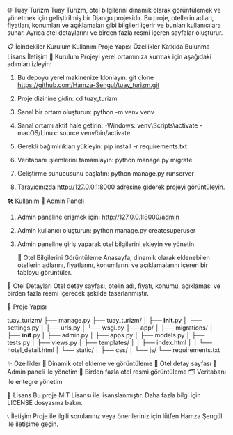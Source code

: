 🌐 Tuay Turizm
Tuay Turizm, otel bilgilerini dinamik olarak görüntülemek ve yönetmek için geliştirilmiş bir Django projesidir. Bu proje, otellerin adları, fiyatları, konumları ve açıklamaları gibi bilgileri içerir ve bunları kullanıcılara sunar. Ayrıca otel detaylarını ve birden fazla resmi içeren sayfalar oluşturur.

📋 İçindekiler
Kurulum
Kullanım
Proje Yapısı
Özellikler
Katkıda Bulunma
Lisans
İletişim
🚀 Kurulum
Projeyi yerel ortamınıza kurmak için aşağıdaki adımları izleyin:

1. Bu depoyu yerel makinenize klonlayın:
   git clone https://github.com/Hamza-Sengul/tuay_turizm.git

2. Proje dizinine gidin:
   cd tuay_turizm

3. Sanal bir ortam oluşturun:
   python -m venv venv

4. Sanal ortamı aktif hale getirin:
   -Windows:
     venv\Scripts\activate
   -macOS/Linux:
     source venv/bin/activate

5. Gerekli bağımlılıkları yükleyin:
   pip install -r requirements.txt

6. Veritabanı işlemlerini tamamlayın:
   python manage.py migrate

7. Geliştirme sunucusunu başlatın:
   python manage.py runserver

8. Tarayıcınızda http://127.0.0.1:8000 adresine giderek projeyi görüntüleyin.

🛠️ Kullanım
🔑 Admin Paneli
1. Admin paneline erişmek için:
   http://127.0.0.1:8000/admin

2. Admin kullanıcı oluşturun:
   python manage.py createsuperuser

3. Admin paneline giriş yaparak otel bilgilerini ekleyin ve yönetin.

   🏨 Otel Bilgilerini Görüntüleme
Anasayfa, dinamik olarak eklenebilen otellerin adlarını, fiyatlarını, konumlarını ve açıklamalarını içeren bir tabloyu görüntüler.

📄 Otel Detayları
Otel detay sayfası, otelin adı, fiyatı, konumu, açıklaması ve birden fazla resmi içerecek şekilde tasarlanmıştır.

📂 Proje Yapısı

tuay_turizm/
├── manage.py
├── tuay_turizm/
│   ├── __init__.py
│   ├── settings.py
│   ├── urls.py
│   └── wsgi.py
├── app/
│   ├── migrations/
│   ├── __init__.py
│   ├── admin.py
│   ├── apps.py
│   ├── models.py
│   ├── tests.py
│   ├── views.py
│   ├── templates/
│   │   ├── index.html
│   │   └── hotel_detail.html
│   └── static/
│       ├── css/
│       └── js/
└── requirements.txt

✨ Özellikler
🏨 Dinamik otel ekleme ve görüntüleme
📄 Otel detay sayfası
🔧 Admin paneli ile yönetim
📸 Birden fazla otel resmi görüntüleme
🗂️ Veritabanı ile entegre yönetim

📜 Lisans
Bu proje MIT Lisansı ile lisanslanmıştır. Daha fazla bilgi için LICENSE dosyasına bakın.

📞 İletişim
Proje ile ilgili sorularınız veya önerileriniz için lütfen Hamza Şengül ile iletişime geçin.
